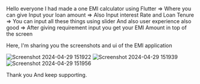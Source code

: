 Hello everyone I had made a one EMI calculator using Flutter
=> Where you can give Input your loan amount
=> Also Input interest Rate and Loan Tenure 
=> You can input all these things using slider And also user experience also good
=> After giving requirement input you get your EMI Amount in top of the screen

Here, I'm sharing you the screenshots and ui of the EMI application

![Screenshot 2024-04-29 151922](https://github.com/Harshvasoya2737/emi_calculator/assets/148517061/2c4192ca-ff1d-4059-a8e5-a2bb3db83edb)
![Screenshot 2024-04-29 151939](https://github.com/Harshvasoya2737/emi_calculator/assets/148517061/647d1b6f-36d7-48d1-9399-aa6a4865dfe4)
![Screenshot 2024-04-29 151956](https://github.com/Harshvasoya2737/emi_calculator/assets/148517061/b64d1122-68a6-4d03-8375-129968a08b2b)

Thank you And keep supporting.
